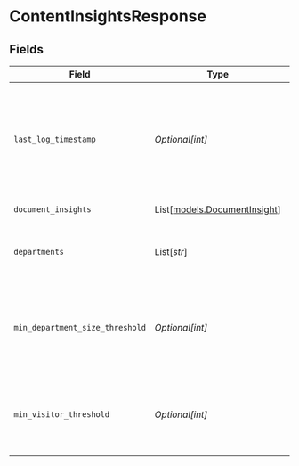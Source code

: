 # ContentInsightsResponse


## Fields

| Field                                                                                            | Type                                                                                             | Required                                                                                         | Description                                                                                      |
| ------------------------------------------------------------------------------------------------ | ------------------------------------------------------------------------------------------------ | ------------------------------------------------------------------------------------------------ | ------------------------------------------------------------------------------------------------ |
| `last_log_timestamp`                                                                             | *Optional[int]*                                                                                  | :heavy_minus_sign:                                                                               | Unix timestamp of the last activity processed to make the response (in seconds since epoch UTC). |
| `document_insights`                                                                              | List[[models.DocumentInsight](../models/documentinsight.md)]                                     | :heavy_minus_sign:                                                                               | Insights for documents.                                                                          |
| `departments`                                                                                    | List[*str*]                                                                                      | :heavy_minus_sign:                                                                               | list of departments applicable for contents tab.                                                 |
| `min_department_size_threshold`                                                                  | *Optional[int]*                                                                                  | :heavy_minus_sign:                                                                               | Min threshold in size of departments while populating results, otherwise 0.                      |
| `min_visitor_threshold`                                                                          | *Optional[int]*                                                                                  | :heavy_minus_sign:                                                                               | Minimum number of visitors to a document required to be included in insights.                    |